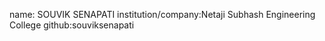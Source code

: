 name: SOUVIK SENAPATI
institution/company:Netaji Subhash Engineering College 
github:souviksenapati
